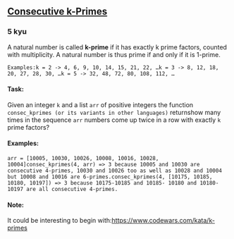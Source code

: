 <h2><a href=https://www.codewars.com/kata/573182c405d14db0da00064e/train/javascript target="_blank">Consecutive k-Primes</a></h2><h3>5 kyu</h3><p>A natural number is called <strong>k-prime</strong> if it has exactly k prime factors, counted with multiplicity. A natural number is thus prime if and only if it is 1-prime.</p><pre><code>Examples:k = 2 -&gt; 4, 6, 9, 10, 14, 15, 21, 22, …k = 3 -&gt; 8, 12, 18, 20, 27, 28, 30, …k = 5 -&gt; 32, 48, 72, 80, 108, 112, …</code></pre><h4 id="task">Task:</h4><p>Given an integer <code>k</code> and a list <code>arr</code> of positive integers the function <code>consec_kprimes (or its variants in other languages)</code> returnshow many times in the sequence <code>arr</code> numbers come up twice in a row with exactly <code>k</code> prime factors? </p><h4 id="examples">Examples:</h4><pre><code>arr = [10005, 10030, 10026, 10008, 10016, 10028, 10004]consec_kprimes(4, arr) =&gt; 3 because 10005 and 10030 are consecutive 4-primes, 10030 and 10026 too as well as 10028 and 10004 but 10008 and 10016 are 6-primes.consec_kprimes(4, [10175, 10185, 10180, 10197]) =&gt; 3 because 10175-10185 and 10185- 10180 and 10180-10197 are all consecutive 4-primes.</code></pre><h4 id="note">Note:</h4><p>It could be interesting to begin with:<a href="https://www.codewars.com/kata/k-primes" data-turbolinks="false" target="_blank">https://www.codewars.com/kata/k-primes</a></p>